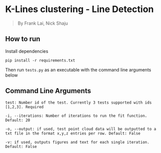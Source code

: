 # K-Lines clustering - Line Detection
> By Frank Lai, Nick Shaju

## How to run
Install dependencies 
```
pip install -r requirements.txt
```
Then run ```tests.py``` as an executable with the command line arguments below

## Command Line Arguments
```
test: Number id of the test. Currently 3 tests supported with ids [1,2,3]. Required

-i, --iterations: Number of iterations to run the fit function. Default: 20

-o, --output: if used, test point cloud data will be outputted to a txt file in the format x,y,z entries per row. Default: False

-v: if used, outputs figures and text for each single iteration. Default: False
```